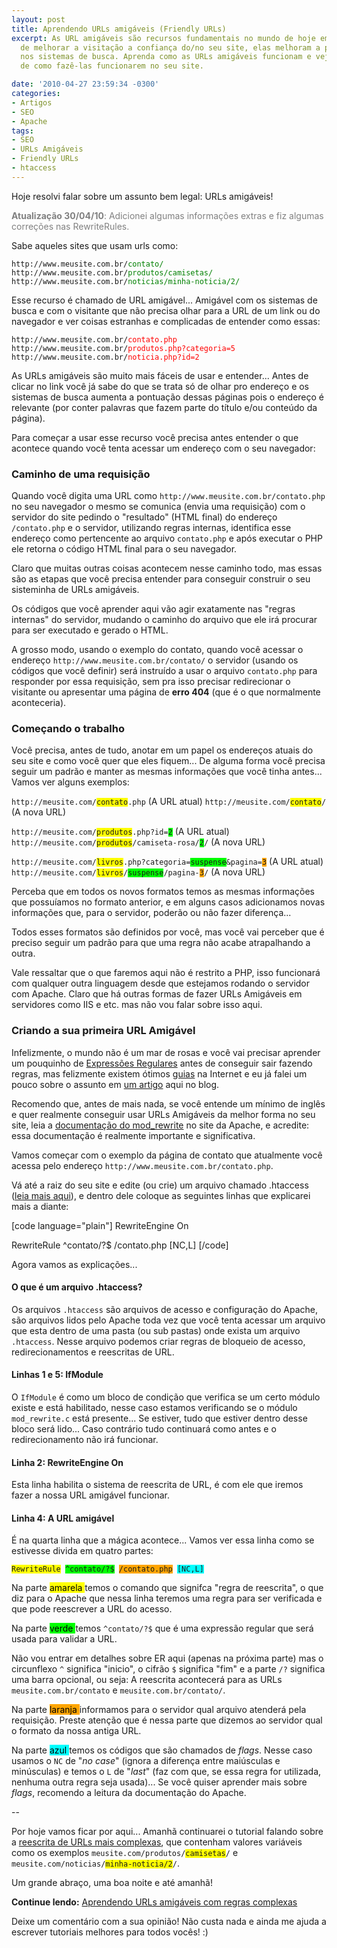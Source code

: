 ```yaml
---
layout: post
title: Aprendendo URLs amigáveis (Friendly URLs)
excerpt: As URL amigáveis são recursos fundamentais no mundo de hoje em dia... Além
  de melhorar a visitação a confiança do/no seu site, elas melhoram a pontuação dele
  nos sistemas de busca. Aprenda como as URLs amigáveis funcionam e veja exemplos
  de como fazê-las funcionarem no seu site.

date: '2010-04-27 23:59:34 -0300'
categories:
- Artigos
- SEO
- Apache
tags:
- SEO
- URLs Amigáveis
- Friendly URLs
- htaccess
---
```

<p>Hoje resolvi falar sobre um assunto bem legal: URLs amigáveis!</p>
<p style="color: gray;"><strong>Atualização 30/04/10</strong>: Adicionei algumas informações extras e fiz algumas correções nas RewriteRules.</p>
<p>Sabe aqueles sites que usam urls como:</p>
<p><code>http://www.meusite.com.br/<span style="color: green;">contato/</span></code>
<code>http://www.meusite.com.br/<span style="color: green;">produtos/camisetas/</span></code>
<code>http://www.meusite.com.br/<span style="color: green;">noticias/minha-noticia/2/</span></code></p>
<p>Esse recurso é chamado de URL amigável... Amigável com os sistemas de busca e com o visitante que não precisa olhar para a URL de um link ou do navegador e ver coisas estranhas e complicadas de entender como essas:</p>
<p><code>http://www.meusite.com.br/<span style="color: red;">contato.php</span></code>
<code>http://www.meusite.com.br/<span style="color: red;">produtos.php?categoria=5</span></code>
<code>http://www.meusite.com.br/<span style="color: red;">noticia.php?id=2</span></code></p>
<p>As URLs amigáveis são muito mais fáceis de usar e entender... Antes de clicar no link você já sabe do que se trata só de olhar pro endereço e os sistemas de busca aumenta a pontuação dessas páginas pois o endereço é relevante (por conter palavras que fazem parte do título e/ou conteúdo da página).</p>
<p>Para começar a usar esse recurso você precisa antes entender o que acontece quando você tenta acessar um endereço com o seu navegador:</p>
<h3>Caminho de uma requisição</h3>
<p>Quando você digita uma URL como <code>http://www.meusite.com.br/contato.php</code> no seu navegador o mesmo se comunica (envia uma requisição) com o servidor do site pedindo o "resultado" (HTML final) do endereço <code>/contato.php</code> e o servidor, utilizando regras internas, identifica esse endereço como pertencente ao arquivo <code>contato.php</code> e após executar o PHP ele retorna o código HTML final para o seu navegador.</p>
<p>Claro que muitas outras coisas acontecem nesse caminho todo, mas essas são as etapas que você precisa entender para conseguir construir o seu sisteminha de URLs amigáveis.</p>
<p>Os códigos que você aprender aqui vão agir exatamente nas "regras internas" do servidor, mudando o caminho do arquivo que ele irá procurar para ser executado e gerado o HTML.</p>
<p>A grosso modo, usando o exemplo do contato, quando você acessar o endereço <code>http://www.meusite.com.br/contato/</code> o servidor (usando os códigos que você definir) será instruído a usar o arquivo <code>contato.php</code> para responder por essa requisição, sem pra isso precisar redirecionar o visitante ou apresentar uma página de <strong>erro 404</strong> (que é o que normalmente aconteceria).</p>
<h3>Começando o trabalho</h3>
<p>Você precisa, antes de tudo, anotar em um papel os endereços atuais do seu site e como você quer que eles fiquem... De alguma forma você precisa seguir um padrão e manter as mesmas informações que você tinha antes... Vamos ver alguns exemplos:</p>
<p><code>http://meusite.com/<span style="background: yellow;">contato</span>.php</code> (A URL atual)
<code>http://meusite.com/<span style="background: yellow;">contato</span>/</code> (A nova URL)</p>
<p><code>http://meusite.com/<span style="background: yellow;">produtos</span>.php?id=<span style="background: lime;">2</span></code> (A URL atual)
<code>http://meusite.com/<span style="background: yellow;">produtos</span>/camiseta-rosa/<span style="background: lime;">2</span>/</code> (A nova URL)</p>
<p><code>http://meusite.com/<span style="background: yellow;">livros</span>.php?categoria=<span style="background: lime;">suspense</span>&pagina=<span style="background: orange;">3</span></code> (A URL atual)
<code>http://meusite.com/<span style="background: yellow;">livros</span>/<span style="background: lime;">suspense</span>/pagina-<span style="background: orange;">3</span>/</code> (A nova URL)</p>
<p>Perceba que em todos os novos formatos temos as mesmas informações que possuíamos no formato anterior, e em alguns casos adicionamos novas informações que, para o servidor, poderão ou não fazer diferença...</p>
<p>Todos esses formatos são definidos por você, mas você vai perceber que é preciso seguir um padrão para que uma regra não acabe atrapalhando a outra.</p>
<p>Vale ressaltar que o que faremos aqui não é restrito a PHP, isso funcionará com qualquer outra linguagem desde que estejamos rodando o servidor com Apache. Claro que há outras formas de fazer URLs Amigáveis em servidores como IIS e etc. mas não vou falar sobre isso aqui.</p>
<h3>Criando a sua primeira URL Amigável</h3>
<p>Infelizmente, o mundo não é um mar de rosas e você vai precisar aprender um pouquinho de <a title="Expressões Regulares - Wikipédia" href="http://pt.wikipedia.org/wiki/Express%C3%A3o_regular" target="_blank">Expressões Regulares</a> antes de conseguir sair fazendo regras, mas felizmente existem ótimos <a title="Expressões Regulares" href="http://guia-er.sourceforge.net/" target="_blank">guias</a> na Internet e eu já falei um pouco sobre o assunto em <a title="Validação de e-mail no PHP com Expressões Regulares" href="/validacao-de-e-mail-no-php-com-expressoes-regulares">um artigo</a> aqui no blog.</p>
<p>Recomendo que, antes de mais nada, se você entende um mínimo de inglês e quer realmente conseguir usar URLs Amigáveis da melhor forma no seu site, leia a <a title="Documentação do mod_rewrite" href="http://httpd.apache.org/docs/2.2/mod/mod_rewrite.html" target="_blank">documentação do mod_rewrite</a> no site da Apache, e acredite: essa documentação é realmente importante e significativa.</p>
<p>Vamos começar com o exemplo da página de contato que atualmente você acessa pelo endereço <code>http://www.meusite.com.br/contato.php</code>.</p>
<p>Vá até a raiz do seu site e edite (ou crie) um arquivo chamado .htaccess (<a title=".htaccess - Wikipédia" href="http://en.wikipedia.org/wiki/Htaccess" target="_blank">leia mais aqui</a>), e dentro dele coloque as seguintes linhas que explicarei mais a diante:</p>
<p>[code language="plain"]
<IfModule mod_rewrite.c>
	RewriteEngine On</p>
<p>	RewriteRule ^contato/?$ /contato.php [NC,L]
</IfModule>
[/code]</p>
<p>Agora vamos as explicações...</p>
<h4>O que é um arquivo .htaccess?</h4>
<p>Os arquivos <code>.htaccess</code> são arquivos de acesso e configuração do Apache, são arquivos lidos pelo Apache toda vez que você tenta acessar um arquivo que esta dentro de uma pasta (ou sub pastas) onde exista um arquivo <code>.htaccess</code>. Nesse arquivo podemos criar regras de bloqueio de acesso, redirecionamentos e reescritas de URL.</p>
<h4>Linhas 1 e 5: IfModule</h4>
<p>O <code>IfModule</code> é como um bloco de condição que verifica se um certo módulo existe e está habilitado, nesse caso estamos verificando se o módulo <code>mod_rewrite.c</code> está presente... Se estiver, tudo que estiver dentro desse bloco será lido... Caso contrário tudo continuará como antes e o redirecionamento não irá funcionar.</p>
<h4>Linha 2: RewriteEngine On</h4>
<p>Esta linha habilita o sistema de reescrita de URL, é com ele que iremos fazer a nossa URL amigável funcionar.</p>
<h4>Linha 4: A URL amigável</h4>
<p>É na quarta linha que a mágica acontece... Vamos ver essa linha como se estivesse divida em quatro partes:</p>
<p><code><span style="background: yellow;">RewriteRule</span> <span style="background: lime;">^contato/?$</span> <span style="background: orange;">/contato.php</span> <span style="background: cyan;">[NC,L]</span></code></p>
<p>Na parte <span style="background: yellow; color: black;"> amarela </span> temos o comando que signifca "regra de reescrita", o que diz para o Apache que nessa linha teremos uma regra para ser verificada e que pode reescrever a URL do acesso.</p>
<p>Na parte <span style="background: lime; color: black;"> verde </span> temos <code>^contato/?$</code> que é uma expressão regular que será usada para validar a URL.</p>
<p>Não vou entrar em detalhes sobre ER aqui (apenas na próxima parte) mas o circunflexo <code>^</code> significa "inicio", o cifrão <code>$</code> significa "fim" e a parte <code>/?</code> significa uma barra opcional, ou seja: A reescrita acontecerá para as URLs <code>meusite.com.br/contato</code> e <code>meusite.com.br/contato/</code>.</p>
<p>Na parte <span style="background: orange; color: black;"> laranja </span> informamos para o servidor qual arquivo atenderá pela requisição. Preste atenção que é nessa parte que dizemos ao servidor qual o formato da nossa antiga URL.</p>
<p>Na parte <span style="background: cyan; color: black;"> azul </span> temos os códigos que são chamados de <em>flags</em>. Nesse caso usamos o <code>NC</code> de "<em>no case</em>"  (ignora a diferença entre maiúsculas e minúsculas) e temos o <code>L</code> de "<em>last</em>" (faz com que, se essa regra for utilizada, nenhuma outra regra seja usada)... Se você quiser aprender mais sobre <em>flags</em>, recomendo a leitura da documentação do Apache.</p>
<p>--</p>
<p>Por hoje vamos ficar por aqui... Amanhã continuarei o tutorial falando sobre a <a title="Aprendendo URLs amigáveis com regras complexas" href="/aprendendo-urls-amigaveis-com-regras-complexas">reescrita de URLs mais complexas</a>, que contenham valores variáveis como os exemplos <code>meusite.com/produtos/<span style="background: yellow;">camisetas</span>/</code> e <code>meusite.com/noticias/<span style="background: yellow;">minha-noticia/2</span>/</code>.</p>
<p>Um grande abraço, uma boa noite e até amanhã!</p>
<p><strong>Continue lendo:</strong> <a title="Aprendendo URLs amigáveis com regras complexas" href="/aprendendo-urls-amigaveis-com-regras-complexas">Aprendendo URLs amigáveis com regras complexas</a></p>
<p>Deixe um comentário com a sua opinião! Não custa nada e ainda me ajuda a escrever tutoriais melhores para todos vocês! :)</p>
